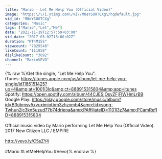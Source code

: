 ```yaml
---
title: "Mario - Let Me Help You (Official Video)"
image: "https:\/\/i.ytimg.com\/vi\/M8eYSO0TCXg\/hqdefault.jpg"
vid_id: "M8eYSO0TCXg"
categories: "Music"
tags: ["Mario","Let","Me"]
date: "2021-11-19T12:57:59+03:00"
vid_date: "2017-03-02T13:00:02Z"
duration: "PT4M15S"
viewcount: "7829548"
likeCount: "111958"
dislikeCount: "3092"
channel: "MarioVEVO"
---
```

{% raw %}Get the single, &quot;Let Me Help You&quot;.<br />iTunes: <a rel="nofollow" target="blank" href="https://itunes.apple.com/us/album/let-me-help-you-single/id1185151425?uo=4&amp;at=1001l3Iq&amp;ct=888915315804&amp;app=itunes">https://itunes.apple.com/us/album/let-me-help-you-single/id1185151425?uo=4&amp;at=1001l3Iq&amp;ct=888915315804&amp;app=itunes</a><br />Spotify: <a rel="nofollow" target="blank" href="https://open.spotify.com/album/44CJESjOsyZFjFIWHmLrBB">https://open.spotify.com/album/44CJESjOsyZFjFIWHmLrBB</a><br />Google Play: <a rel="nofollow" target="blank" href="https://play.google.com/store/music/album?id=B3ubmsv5xvuximiotbm3zhzxmb4&amp;tid=song-Twhun2jc3kn5uzud77b74driepa&amp;PAffiliateID=1101l3z7&amp;PCamRefID=888915315804">https://play.google.com/store/music/album?id=B3ubmsv5xvuximiotbm3zhzxmb4&amp;tid=song-Twhun2jc3kn5uzud77b74driepa&amp;PAffiliateID=1101l3z7&amp;PCamRefID=888915315804</a><br /><br />Official music video by Mario performing Let Me Help You (Official Video). 2017 New Citizen LLC / EMPIRE<br /><br /><a rel="nofollow" target="blank" href="http://vevo.ly/C5sZY4">http://vevo.ly/C5sZY4</a><br /><br />#Mario #LetMeHelpYou #Vevo{% endraw %}
